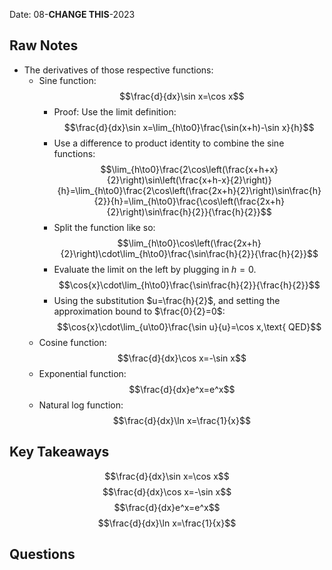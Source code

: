 Date: 08-**CHANGE THIS**-2023

## Raw Notes

- The derivatives of those respective functions:
	- Sine function: $$\frac{d}{dx}\sin x=\cos x$$
		- Proof: Use the limit definition: $$\frac{d}{dx}\sin x=\lim_{h\to0}\frac{\sin(x+h)-\sin x}{h}$$
		- Use a difference to product identity to combine the sine functions: $$\lim_{h\to0}\frac{2\cos\left(\frac{x+h+x}{2}\right)\sin\left(\frac{x+h-x}{2}\right)}{h}=\lim_{h\to0}\frac{2\cos\left(\frac{2x+h}{2}\right)\sin\frac{h}{2}}{h}=\lim_{h\to0}\frac{\cos\left(\frac{2x+h}{2}\right)\sin\frac{h}{2}}{\frac{h}{2}}$$
		- Split the function like so: $$\lim_{h\to0}\cos\left(\frac{2x+h}{2}\right)\cdot\lim_{h\to0}\frac{\sin\frac{h}{2}}{\frac{h}{2}}$$
		- Evaluate the limit on the left by plugging in $h=0$. $$\cos{x}\cdot\lim_{h\to0}\frac{\sin\frac{h}{2}}{\frac{h}{2}}$$
		- Using the substitution $u=\frac{h}{2}$, and setting the approximation bound to $\frac{0}{2}=0$: $$\cos{x}\cdot\lim_{u\to0}\frac{\sin u}{u}=\cos x,\text{ QED}$$
	- Cosine function: $$\frac{d}{dx}\cos x=-\sin x$$
	- Exponential function: $$\frac{d}{dx}e^x=e^x$$
	- Natural log function: $$\frac{d}{dx}\ln x=\frac{1}{x}$$

## Key Takeaways

$$\frac{d}{dx}\sin x=\cos x$$
$$\frac{d}{dx}\cos x=-\sin x$$
$$\frac{d}{dx}e^x=e^x$$
$$\frac{d}{dx}\ln x=\frac{1}{x}$$

## Questions

